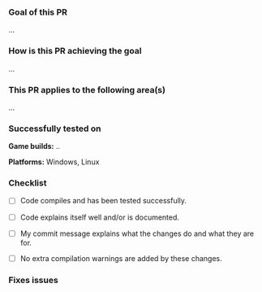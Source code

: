 ### Goal of this PR
<!-- Concise explanation of what this PR meant to achieve -->

...


### How is this PR achieving the goal

...


### This PR applies to the following area(s)
<!-- Add any that applies, e.g.: FiveM, RedM, Server, Natives, FxDK, ScRT: Lua, ScRT: C#, ScRT: JS, etc. -->

...


### Successfully tested on
<!-- Add any that is applicable, remove any that aren't. -->

**Game builds:** .. 

**Platforms:** Windows, Linux


### Checklist
<!-- Mark all points with x that apply, i.e.: [x]. -->

- [ ] Code compiles and has been tested successfully.
- [ ] Code explains itself well and/or is documented.
- [ ] My commit message explains what the changes do and what they are for.
- [ ] No extra compilation warnings are added by these changes.


### Fixes issues
<!-- Add any issue that this PR fixes with: `fixes #123`, `resolves #234`, `closes #345`. -->



